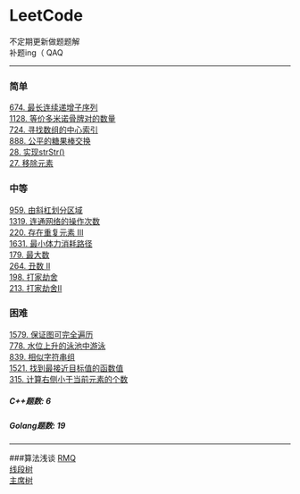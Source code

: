 # LeetCode
不定期更新做题题解  
补题ing（ QAQ

***
### 简单
[674. 最长连续递增子序列](https://github.com/Archangel59/LeetCode/blob/main/674/674.md)  
[1128. 等价多米诺骨牌对的数量](https://github.com/Archangel59/LeetCode/blob/main/1128/1128.md)  
[724. 寻找数组的中心索引](https://github.com/Archangel59/LeetCode/blob/main/724/724.md)  
[888. 公平的糖果棒交换](https://github.com/Archangel59/LeetCode/blob/main/888/888.md)  
[28. 实现strStr()](https://github.com/Archangel59/LeetCode/blob/main/28/28.md)  
[27. 移除元素](https://github.com/Archangel59/LeetCode/blob/main/27/27.md)  

### 中等
[959. 由斜杠划分区域](https://github.com/Archangel59/LeetCode/blob/main/959/959.md)  
[1319. 连通网络的操作次数](https://github.com/Archangel59/LeetCode/blob/main/1319/1319.md)  
[220. 存在重复元素 III](https://github.com/Archangel59/LeetCode/blob/main/220/220.md)  
[1631. 最小体力消耗路径](https://github.com/Archangel59/LeetCode/blob/main/1361/1361.md)  
[179. 最大数](https://github.com/Archangel59/LeetCode/blob/main/179/179.md)  
[264. 丑数 II](https://github.com/Archangel59/LeetCode/blob/main/264/264.md)  
[198. 打家劫舍](https://github.com/Archangel59/LeetCode/blob/main/198/198.md)  
[213. 打家劫舍II](https://github.com/Archangel59/LeetCode/blob/main/213/213.md)  

### 困难
[1579. 保证图可完全遍历](https://github.com/Archangel59/LeetCode/blob/main/1579/1579.md)  
[778. 水位上升的泳池中游泳](https://github.com/Archangel59/LeetCode/blob/main/7778/778.md)  
[839. 相似字符串组](https://github.com/Archangel59/LeetCode/blob/main/839/839.md)  
[1521. 找到最接近目标值的函数值](https://github.com/Archangel59/LeetCode/blob/main/1521/1521.md)  
[315. 计算右侧小于当前元素的个数](https://github.com/Archangel59/LeetCode/blob/main/315/315.md)  

##### C++题数: 6 
##### Golang题数: 19

***

###算法浅谈
[RMQ](https://github.com/Archangel59/LeetCode/blob/main/algorithm/RMQ/RMQ.md)  
[线段树](https://github.com/Archangel59/LeetCode/blob/main/algorithm/segment-tree/segment-tree.md)  
[主席树](https://github.com/Archangel59/LeetCode/blob/main/algorithm/htj-tree/hjt-tree.md)
